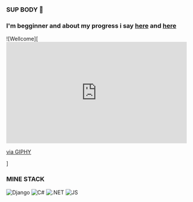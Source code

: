 ### SUP BODY 👋

### I'm **begginner** and about my **progress** i say [here]() and [here]()
![Wellcome][<iframe src="https://giphy.com/embed/kic65zXQK8Ej84ZZQK" width="480" height="270" frameBorder="0" class="giphy-embed" allowFullScreen></iframe><p><a href="https://giphy.com/gifs/unrealengine-kic65zXQK8Ej84ZZQK">via GIPHY</a></p>]


### MINE STACK
![Django](https://img.shields.io/badge/-DJANGO-0C4B33?style=flat-square&logo=Django&logoColor=FDF5E6)
![C#](https://img.shields.io/badge/-CS-D140FD?style=flat-square&logo=CSharp&logoColor=FDF5E6)
![.NET](https://img.shields.io/badge/-FRAMEWORK-090909?style=flat-square&logo=.net&logoColor=006AFF)
![JS](https://img.shields.io/badge/JS-090909?style=flat-square&logo=JavaScript&logoColor=E9D54D)

